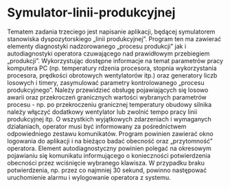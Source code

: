 # Symulator-linii-produkcyjnej

Tematem zadania trzeciego jest napisanie aplikacji, będącej symulatorem stanowiska dyspozytorskiego „linii produkcyjnej”.
Program ten ma zawierać elementy diagnostyki nadzorowanego „procesu produkcji” jak i autodiagnostyki operatora czuwającego
nad prawidłowym przebiegiem „produkcji”. Wykorzystując dostępne informacje na temat parametrów pracy komputera PC (np.
temperatury rdzenia procesora, stopnia wykorzystania procesora, prędkości obrotowych wentylatorów itp.) oraz generatory liczb
losowych i timery, zasymulować parametry kontrolowanego „procesu produkcyjnego”. Należy przewidzieć obsługę pojawiających
się losowo awarii oraz przekroczeń granicznych wartości wybranych parametrów procesu - np. po przekroczeniu granicznej
temperatury obudowy silnika należy włączyć dodatkowy wentylator lub zwolnić tempo pracy linii produkcyjnej itp. O wszystkich
wyjątkowych zdarzeniach i wymaganych działaniach, operator musi być informowany za pośrednictwem odpowiedniego zestawu
komunikatów. Program powinien zawierać okno logowania do aplikacji i na bieżąco badać obecność oraz „przytomność” operatora.
Element autodiagnostyczny powinien polegać na okresowym pojawianiu się komunikatu informującego o konieczności potwierdzenia
obecności przez wciśnięcie wybranego klawisza. W przypadku braku potwierdzenia, np. przez co najmniej 30 sekund, powinno
następować uruchomienie alarmu i wylogowanie operatora z systemu.
